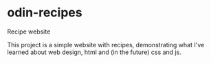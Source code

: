 # odin-recipes
Recipe website

This project is a simple website with recipes, demonstrating what I've learned about web design, html and (in the future) css and js.